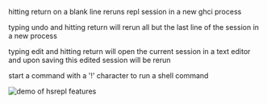 

hitting return on a blank line reruns repl session in a new ghci process

typing undo and hitting return will rerun all but the last line of the session
in a new process

typing edit and hitting return will open the current session in a text editor
and upon saving this edited session will be rerun

start a command with a '!' character to run a shell command

![demo of hsrepl features](http://ballingt.com/assets/hsrepldemo.gif)
